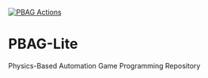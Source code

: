 [![PBAG Actions](https://github.com/TerraStudios/PBAG-Lite/actions/workflows/pbagactions.yml/badge.svg)](https://github.com/TerraStudios/PBAG-Lite/actions/workflows/pbagactions.yml)

# PBAG-Lite
Physics-Based Automation Game Programming Repository
